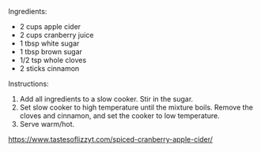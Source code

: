 Ingredients:
- 2 cups apple cider
- 2 cups cranberry juice
- 1 tbsp white sugar
- 1 tbsp brown sugar
- 1/2 tsp whole cloves
- 2 sticks cinnamon

Instructions:
1. Add all ingredients to a slow cooker. Stir in the sugar.
2. Set slow cooker to high temperature until the mixture boils. Remove the cloves and cinnamon, and set the cooker to low temperature.
3. Serve warm/hot.

https://www.tastesoflizzyt.com/spiced-cranberry-apple-cider/